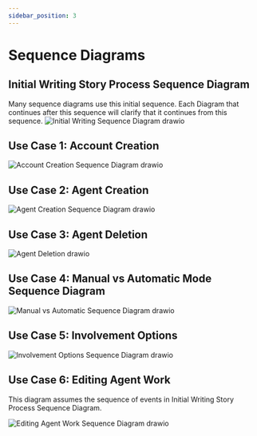 ```yaml
---
sidebar_position: 3
---
```


# Sequence Diagrams

## Initial Writing Story Process Sequence Diagram 
Many sequence diagrams use this initial sequence. Each Diagram that continues after this sequence will clarify that it continues from this sequence. 
![Initial Writing Sequence Diagram drawio](https://github.com/user-attachments/assets/eb82dd08-121a-473f-83f3-ea74230dce59)


## Use Case 1: Account Creation
![Account Creation Sequence Diagram drawio](https://github.com/user-attachments/assets/f4de0886-91d8-4d3e-8e21-ab8c864b2624)


## Use Case 2: Agent Creation
![Agent Creation Sequence Diagram drawio](https://github.com/user-attachments/assets/dd2f9631-b66f-4843-a396-661a714883b3)

## Use Case 3: Agent Deletion
![Agent Deletion drawio](https://github.com/user-attachments/assets/2d3264f8-d7bc-4699-ace7-c73063241519)

## Use Case 4: Manual vs Automatic Mode Sequence Diagram
![Manual vs Automatic Sequence Diagram drawio](https://github.com/user-attachments/assets/0be1057e-c810-451e-a06c-0044f6aa09bf)

## Use Case 5: Involvement Options
![Involvement Options Sequence Diagram drawio](https://github.com/user-attachments/assets/e09a1c79-4eae-4b7b-9a44-aefd7b49dabe)

## Use Case 6: Editing Agent Work
This diagram assumes the sequence of events in Initial Writing Story Process Sequence Diagram. 

![Editing Agent Work Sequence Diagram drawio](https://github.com/user-attachments/assets/f248a5e5-b196-4932-bc58-5cf5487b2bfa)
